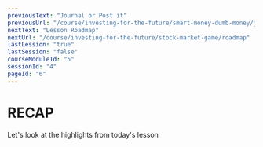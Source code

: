 ```yaml
---
previousText: "Journal or Post it"
previousUrl: "/course/investing-for-the-future/smart-money-dumb-money/journal-or-post-it"
nextText: "Lesson Roadmap"
nextUrl: "/course/investing-for-the-future/stock-market-game/roadmap"
lastLession: "true"
lastSession: "false"
courseModuleId: "5"
sessionId: "4"
pageId: "6"
---
```



# RECAP

<sparkle-character-intro position="right" character="jen">
Let's look at the highlights from today's lesson
</sparkle-character-intro>
